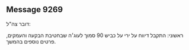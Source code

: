 ## Message 9269

דובר צה"ל:

ראשוני: התקבל דיווח על ירי על כביש 90 סמוך לעוג׳ה שבחטיבת הבקעה והעמקים, פרטים נוספים בהמשך.

